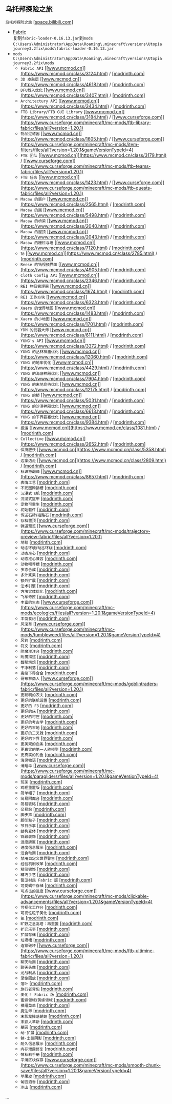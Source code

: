 ## 乌托邦探险之旅
`乌托邦探险之旅` [[space.bilibili.com]](https://space.bilibili.com/43865538)
* [Fabric](fabric.md)  
复制`fabric-loader-0.16.13.jar`到`mods`  
`C:\Users\Administrator\AppData\Roaming\.minecraft\versions\Utopia journey3.2fix\mods\fabric-loader-0.16.13.jar`
* `mods`  
`C:\Users\Administrator\AppData\Roaming\.minecraft\versions\Utopia journey3.2fix\mods`
    * `Fabric API` [[www.mcmod.cn]](https://www.mcmod.cn/class/3124.html) / [[modrinth.com]](https://modrinth.com/mod/fabric-api/versions?g=1.20.1)
    * `3D 皮肤层` [[www.mcmod.cn]](https://www.mcmod.cn/class/4618.html) / [[modrinth.com]](https://modrinth.com/mod/3dskinlayers/versions?g=1.20.1&l=fabric)
    * `DFU载入优化` [[www.mcmod.cn]](https://www.mcmod.cn/class/3407.html) / [[modrinth.com]](https://modrinth.com/mod/lazydfu/versions?g=1.20.1)
    * `Architectury API` [[www.mcmod.cn]](https://www.mcmod.cn/class/3434.html) / [[modrinth.com]](https://modrinth.com/mod/architectury-api/versions?g=1.20.1&l=fabric)
    * `FTB Library/FTB GUI Library` [[www.mcmod.cn]](https://www.mcmod.cn/class/3184.html) / [[www.curseforge.com]](https://www.curseforge.com/minecraft/mc-mods/ftb-library-fabric/files/all?version=1.20.1)
    * `物品过滤器` [[www.mcmod.cn]](https://www.mcmod.cn/class/1605.html) / [[www.curseforge.com]](https://www.curseforge.com/minecraft/mc-mods/item-filters/files/all?version=1.20.1&gameVersionTypeId=4)
    * `FTB 团队` [[www.mcmod.cn]](https://www.mcmod.cn/class/3179.html) / [[www.curseforge.com]](https://www.curseforge.com/minecraft/mc-mods/ftb-teams-fabric/files/all?version=1.20.1)
    * `FTB 任务` [[www.mcmod.cn]](https://www.mcmod.cn/class/1423.html) / [[www.curseforge.com]](https://www.curseforge.com/minecraft/mc-mods/ftb-quests-fabric/files/all?version=1.20.1)
    * `Macaw 的窗户` [[www.mcmod.cn]](https://www.mcmod.cn/class/2565.html) / [[modrinth.com]](https://modrinth.com/mod/macaws-windows/versions?g=1.20.1&l=fabric)
    * `Macaw 的画` [[www.mcmod.cn]](https://www.mcmod.cn/class/5498.html) / [[modrinth.com]](https://modrinth.com/mod/macaws-paintings/versions?g=1.20.1&l=fabric)
    * `Macaw 的桥梁` [[www.mcmod.cn]](https://www.mcmod.cn/class/2040.html) / [[modrinth.com]](https://modrinth.com/mod/macaws-bridges/versions?g=1.20.1&l=fabric)
    * `Macaw 的屋顶` [[www.mcmod.cn]](https://www.mcmod.cn/class/2043.html) / [[modrinth.com]](https://modrinth.com/mod/macaws-roofs/versions?g=1.20.1&l=fabric)
    * `Macaw 的栅栏与墙` [[www.mcmod.cn]](https://www.mcmod.cn/class/7120.html) / [[modrinth.com]](https://modrinth.com/mod/macaws-fences-and-walls/versions?g=1.20.1&l=fabric)
    * `钠` [[www.mcmod.cn]](https://www.mcmod.cn/class/2785.html) / [[modrinth.com]](https://modrinth.com/mod/sodium/versions?g=1.20.1&l=fabric)
    * `Reese 的钠视频界面` [[www.mcmod.cn]](https://www.mcmod.cn/class/4905.html) / [[modrinth.com]](https://modrinth.com/mod/reeses-sodium-options/versions?g=1.20.1&l=fabric)
    * `Cloth Config API` [[www.mcmod.cn]](https://www.mcmod.cn/class/2346.html) / [[modrinth.com]](https://modrinth.com/mod/cloth-config/versions?g=1.20.1&l=fabric)
    * `REI 物品管理器` [[www.mcmod.cn]](https://www.mcmod.cn/class/1674.html) / [[modrinth.com]](https://modrinth.com/mod/rei/versions?g=1.20.1&l=fabric)
    * `REI 工作方块` [[www.mcmod.cn]](https://www.mcmod.cn/class/6323.html) / [[modrinth.com]](https://modrinth.com/mod/roughly-enough-professions-rep/versions?g=1.20.1&l=fabric)
    * `Xaero 的世界地图` [[www.mcmod.cn]](https://www.mcmod.cn/class/1483.html) / [[modrinth.com]](https://modrinth.com/mod/xaeros-world-map/versions?g=1.20.1&l=fabric)
    * `Xaero 的小地图` [[www.mcmod.cn]](https://www.mcmod.cn/class/1701.html) / [[modrinth.com]](https://modrinth.com/mod/xaeros-minimap/versions?g=1.20.1&l=fabric)
    * `YDM 的武器大师` [[www.mcmod.cn]](https://www.mcmod.cn/class/6111.html) / [[modrinth.com]](https://modrinth.com/mod/weaponmaster/versions?g=1.20.1&l=fabric)
    * `YUNG's API` [[www.mcmod.cn]](https://www.mcmod.cn/class/3372.html) / [[modrinth.com]](https://modrinth.com/mod/yungs-api/versions?g=1.20.1&l=fabric)
    * `YUNG 的丛林神庙优化` [[www.mcmod.cn]](https://www.mcmod.cn/class/12060.html) / [[modrinth.com]](https://modrinth.com/mod/yungs-better-jungle-temples/versions?g=1.20.1&l=fabric)
    * `YUNG 的地牢优化` [[www.mcmod.cn]](https://www.mcmod.cn/class/4429.html) / [[modrinth.com]](https://modrinth.com/mod/yungs-better-dungeons/versions?g=1.20.1&l=fabric)
    * `YUNG 的海底神殿优化` [[www.mcmod.cn]](https://www.mcmod.cn/class/7904.html) / [[modrinth.com]](https://modrinth.com/mod/yungs-better-ocean-monuments/versions?g=1.20.1&l=fabric)
    * `YUNG 的末地岛屿优化` [[www.mcmod.cn]](https://www.mcmod.cn/class/12175.html) / [[modrinth.com]](https://modrinth.com/mod/yungs-better-end-island/versions?g=1.20.1&l=fabric)
    * `YUNG 的桥` [[www.mcmod.cn]](https://www.mcmod.cn/class/5031.html) / [[modrinth.com]](https://modrinth.com/mod/yungs-bridges/versions?g=1.20.1&l=fabric)
    * `YUNG 的沙漠神殿优化` [[www.mcmod.cn]](https://www.mcmod.cn/class/6613.html) / [[modrinth.com]](https://modrinth.com/mod/yungs-better-desert-temples/versions?g=1.20.1&l=fabric)
    * `YUNG 的下界要塞优化` [[www.mcmod.cn]](https://www.mcmod.cn/class/9384.html) / [[modrinth.com]](https://modrinth.com/mod/yungs-better-nether-fortresses/versions?g=1.20.1&l=fabric)
    * `搬运` [[www.mcmod.cn]](https://www.mcmod.cn/class/1081.html) / [[modrinth.com]](https://modrinth.com/mod/carry-on/versions?g=1.20.1&l=fabric)
    * `Collective` [[www.mcmod.cn]](https://www.mcmod.cn/class/2652.html) / [[modrinth.com]](https://modrinth.com/mod/collective/versions?g=1.20.1)
    * `保持肥沃` [[www.mcmod.cn]](https://www.mcmod.cn/class/5358.html) / [[modrinth.com]](https://modrinth.com/mod/keep-my-soil-tilled/versions?g=1.20.1)
    * `边拿边走` [[www.mcmod.cn]](https://www.mcmod.cn/class/2809.html) / [[modrinth.com]](https://modrinth.com/mod/invmove/versions?g=1.20.1&l=fabric)
    * `标识符翻译` [[www.mcmod.cn]](https://www.mcmod.cn/class/8657.html) / [[modrinth.com]](https://modrinth.com/mod/identifier-translation/versions?g=1.20.1)
    * `表情工艺` [[modrinth.com]](https://modrinth.com/plugin/emotecraft/versions?g=1.20.1&l=fabric)
    * `不死图腾插槽` [[modrinth.com]](https://modrinth.com/mod/charm-of-undying/versions?g=1.20.1&l=fabric)
    * `沉浸式飞机` [[modrinth.com]](https://modrinth.com/mod/immersive-aircraft/versions?g=1.20.1&l=fabric)
    * `沉浸式盔甲` [[modrinth.com]](https://modrinth.com/mod/immersive-armors/versions?g=1.20.1&l=fabric)
    * `宠物可重生` [[modrinth.com]](https://modrinth.com/mod/respawnable-pets/versions?g=1.20.1)
    * `初始套件` [[modrinth.com]](https://modrinth.com/mod/starter-kit/versions?g=1.20.1)
    * `传送石碑`/`指路石` [[modrinth.com]](https://modrinth.com/mod/waystones/versions?g=1.20.1&l=fabric)
    * `存档置顶` [[modrinth.com]](https://modrinth.com/mod/cherished-worlds/versions?g=1.20.1&l=fabric)
    * `弹道预览` [[www.curseforge.com]](https://www.curseforge.com/minecraft/mc-mods/trajectory-preview-fabric/files/all?version=1.20.1)
    * `地毯` [[modrinth.com]](https://modrinth.com/mod/carpet/versions?g=1.20.1)
    * `动态环境`/`动态环绕` [[modrinth.com]](https://modrinth.com/mod/dynamicsurroundingsfabric/versions?g=1.20.1&l=fabric)
    * `动态准心` [[modrinth.com]](https://modrinth.com/mod/dynamiccrosshair/versions?g=1.20.1&l=fabric)
    * `动态准心兼容` [[modrinth.com]](https://modrinth.com/mod/dynamiccrosshaircompat/versions?g=1.20.1)
    * `动物喂养槽` [[modrinth.com]](https://modrinth.com/mod/animal_feeding_trough/versions?g=1.20.1&l=fabric)
    * `多态合成` [[modrinth.com]](https://modrinth.com/mod/polymorph/versions?g=1.20.1&l=fabric)
    * `多汁浆果` [[modrinth.com]](https://modrinth.com/mod/berries/versions?g=1.20.1)
    * `额外扩展` [[modrinth.com]](https://modrinth.com/mod/addadd/versions?g=1.20.1&l=fabric)
    * `法术引擎` [[modrinth.com]](https://modrinth.com/mod/spell-engine/versions?g=1.20.1)
    * `方块实体优化` [[modrinth.com]](https://modrinth.com/mod/ebe/versions?g=1.20.1)
    * `飞车奇匠` [[modrinth.com]](https://modrinth.com/mod/automobility/versions?g=1.20.1&l=fabric)
    * `丰富的生态` [[www.curseforge.com]](https://www.curseforge.com/minecraft/mc-mods/ecologics/files/all?version=1.20.1&gameVersionTypeId=4)
    * `丰饶食纪` [[modrinth.com]](https://modrinth.com/mod/bountiful-fares/versions?g=1.20.1)
    * `风滚草` [[www.curseforge.com]](https://www.curseforge.com/minecraft/mc-mods/tumbleweed/files/all?version=1.20.1&gameVersionTypeId=4)
    * `风铃` [[modrinth.com]](https://modrinth.com/mod/windchimes/versions?g=1.20.1)
    * `符文` [[modrinth.com]](https://modrinth.com/mod/runes/versions?g=1.20.1)
    * `附魔灌注台` [[modrinth.com]](https://modrinth.com/mod/enchanting-infuser/versions?g=1.20.1&l=fabric)
    * `附魔描述` [[modrinth.com]](https://modrinth.com/mod/enchantment-descriptions/versions?g=1.20.1&l=fabric)
    * `馥郁烘焙` [[modrinth.com]](https://modrinth.com/mod/lets-do-bakery/versions?g=1.20.1&l=fabric)
    * `干净利落` [[modrinth.com]](https://modrinth.com/mod/cleancut/versions?g=1.20)
    * `高级下界合金` [[modrinth.com]](https://modrinth.com/mod/advanced-netherite/versions?g=1.20.1&l=fabric)
    * `哥布林商人` [[www.curseforge.com]](https://www.curseforge.com/minecraft/mc-mods/goblintraders-fabric/files/all?version=1.20.1)
    * `更聪明的农夫` [[modrinth.com]](https://modrinth.com/mod/smarter-farmers-farmers-replant/versions?g=1.20.1&l=fabric)
    * `更好的联机设置` [[modrinth.com]](https://modrinth.com/mod/mcwifipnp/versions?g=1.20.1&l=fabric)
    * `更好的 F3` [[modrinth.com]](https://modrinth.com/mod/betterf3/versions?g=1.20.1&l=fabric)
    * `更好的床` [[modrinth.com]](https://modrinth.com/mod/better-beds/versions?g=1.20.1&l=fabric)
    * `更好的村庄` [[modrinth.com]](https://modrinth.com/mod/better-village/versions?g=1.20.1&l=fabric)
    * `更好的考古学` [[modrinth.com]](https://modrinth.com/mod/better-archeology/versions?g=1.20.1&l=fabric)
    * `更好的末地` [[modrinth.com]](https://modrinth.com/mod/betterend/versions?g=1.20.1)
    * `更好的三叉戟` [[modrinth.com]](https://modrinth.com/mod/better-tridents/versions?g=1.20.1&l=fabric)
    * `更好的下界` [[modrinth.com]](https://modrinth.com/mod/betternether/versions?g=1.20.1)
    * `更美观的血条` [[modrinth.com]](https://modrinth.com/mod/colorful-hearts/versions?g=1.20.1&l=fabric)
    * `更真实的第一人称模型` [[modrinth.com]](https://modrinth.com/mod/first-person-model/versions?g=1.20.1&l=fabric)
    * `更真实的钓鱼` [[modrinth.com]](https://modrinth.com/mod/fishing-real/versions?g=1.20.1&l=fabric)
    * `海灵物语` [[modrinth.com]](https://modrinth.com/mod/aquamirae/versions?g=1.20.1&l=fabric)
    * `滑翔伞` [[www.curseforge.com]](https://www.curseforge.com/minecraft/mc-mods/paragliders/files/all?version=1.20.1&gameVersionTypeId=4)
    * `荒芜` [[modrinth.com]](https://modrinth.com/mod/desolation/versions?g=1.20.1)
    * `鸡棚重置版` [[modrinth.com]](https://modrinth.com/mod/chickensshed/versions?g=1.20.1&l=fabric)
    * `简单帽子` [[modrinth.com]](https://modrinth.com/mod/simple-hats/versions?g=1.20.1&l=fabric)
    * `简易附魔台` [[modrinth.com]](https://modrinth.com/mod/easy-magic/versions?g=1.20.1&l=fabric)
    * `简易铁砧` [[modrinth.com]](https://modrinth.com/mod/easy-anvils/versions?g=1.20.1&l=fabric)
    * `交易站` [[modrinth.com]](https://modrinth.com/mod/trading-post/versions?g=1.20.1&l=fabric)
    * `脚步声` [[modrinth.com]](https://modrinth.com/mod/presence-footsteps/versions?g=1.20.1)
    * `脚印粒子` [[modrinth.com]](https://modrinth.com/mod/footprintparticle/versions?g=1.20.1)
    * `节日乐事` [[modrinth.com]](https://modrinth.com/mod/festive-delight/versions?g=1.20.1&l=fabric)
    * `结构变体` [[modrinth.com]](https://modrinth.com/mod/repurposed-structures-fabric/versions?g=1.20.1&l=fabric)
    * `锦致装饰` [[modrinth.com]](https://modrinth.com/mod/supplementaries/versions?g=1.20.1&l=fabric)
    * `进度牌匾` [[modrinth.com]](https://modrinth.com/mod/advancement-plaques/versions?g=1.20.1&l=fabric)
    * `进度信息展示` [[modrinth.com]](https://modrinth.com/mod/advancementinfo/versions?g=1.20.1)
    * `进食动画` [[modrinth.com]](https://modrinth.com/mod/eating-animation/versions?g=1.20.1)
    * `禁用自定义世界警告` [[modrinth.com]](https://modrinth.com/mod/dcwa/versions?g=1.20.1)
    * `经验机制改革` [[modrinth.com]](https://modrinth.com/mod/clumps/versions?g=1.20.1&l=fabric)
    * `精简锦饰` [[modrinth.com]](https://modrinth.com/mod/convenient-decor/versions?g=1.20.1)
    * `精巧手艺` [[modrinth.com]](https://modrinth.com/mod/handcrafted/versions?g=1.20.1&l=fabric)
    * `警卫村民 Fabric 版` [[modrinth.com]](https://modrinth.com/mod/guard-villagers-(fabricquilt)/versions?g=1.20.1)
    * `可爱蜗牛存储` [[modrinth.com]](https://modrinth.com/mod/lovely_snails/versions?g=1.20.1)
    * `可点击的进度` [[www.curseforge.com]](https://www.curseforge.com/minecraft/mc-mods/clickable-advancements/files/all?version=1.20.1&gameVersionTypeId=4)
    * `可视化工作台` [[modrinth.com]](https://modrinth.com/mod/visual-workbench/versions?g=1.20.1&l=fabric)
    * `可视性粒子美化` [[modrinth.com]](https://modrinth.com/mod/visuality/versions?g=1.20.1)
    * `氪` [[modrinth.com]](https://modrinth.com/mod/krypton/versions?g=1.20.1)
    * `旷野之息高塔：再重置` [[modrinth.com]](https://modrinth.com/mod/totw-modded/versions?g=1.20.1&l=fabric)
    * `扩充乐事` [[modrinth.com]](https://modrinth.com/mod/expanded-delight/versions?g=1.20.1&l=fabric)
    * `扩展存储` [[modrinth.com]](https://modrinth.com/mod/expanded-storage/versions?g=1.20.1&l=fabric)
    * `垃圾槽` [[modrinth.com]](https://modrinth.com/mod/trashslot/versions?g=1.20.1&l=fabric)
    * `连锁破坏` [[www.curseforge.com]](https://www.curseforge.com/minecraft/mc-mods/ftb-ultimine-fabric/files/all?version=1.20.1)
    * `聊天动画` [[modrinth.com]](https://modrinth.com/mod/chatanimation/versions?g=1.20.1)
    * `聊天头像` [[modrinth.com]](https://modrinth.com/mod/chat-heads/versions?g=1.20.1&l=fabric)
    * `龙战利品` [[modrinth.com]](https://modrinth.com/mod/dragonloot/versions?g=1.20.1)
    * `录像回放` [[modrinth.com]](https://modrinth.com/mod/replaymod/versions?g=1.20.1)
    * `落叶` [[modrinth.com]](https://modrinth.com/mod/fallingleaves/versions?g=1.20.1)
    * `旅行者背包` [[modrinth.com]](https://modrinth.com/mod/travelersbackpack/versions?g=1.20.1&l=fabric)
    * `美化！ Fabric 版` [[modrinth.com]](https://modrinth.com/mod/beautify-refabricated/versions?g=1.20.1)
    * `蜜蜂领域`/`黄蜂领域` [[modrinth.com]](https://modrinth.com/mod/the-bumblezone-fabric/versions?g=1.20.1)
    * `模组菜单` [[modrinth.com]](https://modrinth.com/mod/modmenu/versions?g=1.20.1)
    * `魔法师` [[modrinth.com]](https://modrinth.com/mod/wizards/versions?g=1.20.1)
    * `末影龙掉落鞘翅` [[modrinth.com]](https://modrinth.com/mod/dragon-drops-elytra/versions?g=1.20.1)
    * `末影人革新` [[modrinth.com]](https://modrinth.com/mod/enderman-overhaul/versions?g=1.20.1&l=fabric)
    * `墓园` [[modrinth.com]](https://modrinth.com/mod/the-graveyard-fabric/versions?g=1.20.1)
    * `纳·扩展` [[modrinth.com]](https://modrinth.com/mod/sodium-extra/versions?g=1.20.1&l=fabric)
    * `钠·土径阴影` [[modrinth.com]](https://modrinth.com/mod/sodium-shadowy-path-blocks/versions?g=1.20.1&l=fabric)
    * `耐久信息展示` [[modrinth.com]](https://modrinth.com/mod/durabilityviewer/versions?g=1.20.1)
    * `内存泄露修复` [[modrinth.com]](https://modrinth.com/mod/memoryleakfix/versions?g=1.20.1&l=fabric)
    * `帕秋莉手册` [[modrinth.com]](https://modrinth.com/mod/patchouli/versions?g=1.20.1&l=fabric)
    * `平滑区块保存` [[www.curseforge.com]](https://www.curseforge.com/minecraft/mc-mods/smooth-chunk-save/files/all?version=1.20.1&gameVersionTypeId=4)
    * `苹果皮` [[modrinth.com]](https://modrinth.com/mod/appleskin/versions?g=1.20.1&l=fabric)
    * `葡园酒香` [[modrinth.com]](https://modrinth.com/mod/lets-do-vinery/versions?g=1.20.1&l=fabric)
    * `冰山` [[modrinth.com]](https://modrinth.com/mod/iceberg/versions?g=1.20.1&l=fabric)

...